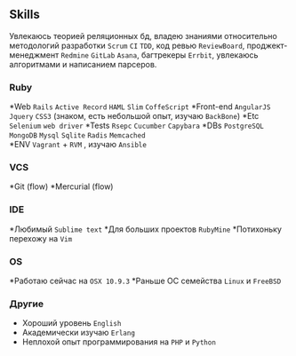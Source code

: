 ## Skills

Увлекаюсь теорией реляционных бд, владею знаниями относительно методологий разработки `Scrum` `CI` `TDD`, код ревью `ReviewBoard`, проджект-менеджмент `Redmine` `GitLab` `Asana`, багтрекеры `Errbit`, увлекаюсь алгоритмами и написанием парсеров.

### Ruby
  *Web `Rails` `Active Record` `HAML` `Slim` `CoffeScript`
  *Front-end `AngularJS` `Jquery` `CSS3` (знаком, есть небольшой опыт, изучаю `BackBone`)
  *Etc `Selenium` `web driver`
  *Tests `Rsepc` `Cucumber` `Capybara`
  *DBs `PostgreSQL` `MongoDB` `Mysql` `Sqlite` `Radis` `Memcached`  
  *ENV `Vagrant` + `RVM` , изучаю `Ansible`
  
### VCS
  *Git (flow)
  *Mercurial (flow)

### IDE
  *Любимый `Sublime text`
  *Для больших проектов `RubyMine`
  *Потихоньку перехожу на `Vim`

### OS
  *Работаю сейчас на `OSX 10.9.3`
  *Раньше ОС семейства `Linux` и `FreeBSD`

### Другие
  * Хороший уровень `English`
  * Академически изучаю `Erlang`
  * Неплохой опыт программирования на `PHP` и `Python`



